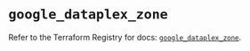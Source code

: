 # `google_dataplex_zone`

Refer to the Terraform Registry for docs: [`google_dataplex_zone`](https://registry.terraform.io/providers/hashicorp/google/5.34.0/docs/resources/dataplex_zone).
